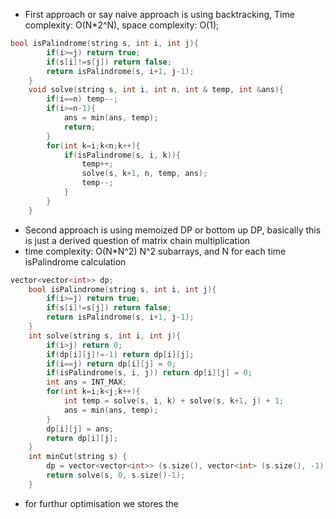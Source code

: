 - First approach or say naive approach is using backtracking, Time complexity: O(N\*2^N), space complexity: O(1);
```cpp
bool isPalindrome(string s, int i, int j){
        if(i>=j) return true;
        if(s[i]!=s[j]) return false;
        return isPalindrome(s, i+1, j-1);
    }
    void solve(string s, int i, int n, int & temp, int &ans){
        if(i==n) temp--;
        if(i>=n-1){
            ans = min(ans, temp);
            return;
        }
        for(int k=i;k<n;k++){
            if(isPalindrome(s, i, k)){
                temp++;
                solve(s, k+1, n, temp, ans);
                temp--;
            }
        }
    }
```

- Second approach is using memoized DP or bottom up DP, basically this is just a derived question of matrix chain multiplication 
- time complexity: O(N\*N^2) N^2 subarrays, and N for each time isPalindrome calculation

```cpp
vector<vector<int>> dp;
    bool isPalindrome(string s, int i, int j){
        if(i>=j) return true;
        if(s[i]!=s[j]) return false;
        return isPalindrome(s, i+1, j-1);
    }
    int solve(string s, int i, int j){
        if(i>j) return 0;
        if(dp[i][j]!=-1) return dp[i][j];
        if(i==j) return dp[i][j] = 0;
        if(isPalindrome(s, i, j)) return dp[i][j] = 0;
        int ans = INT_MAX;
        for(int k=i;k<j;k++){
            int temp = solve(s, i, k) + solve(s, k+1, j) + 1;
            ans = min(ans, temp);
        }
        dp[i][j] = ans;
        return dp[i][j];
    }
    int minCut(string s) {
        dp = vector<vector<int>> (s.size(), vector<int> (s.size(), -1));
        return solve(s, 0, s.size()-1);
    }
```

- for furthur optimisation we stores the 
